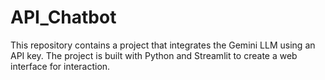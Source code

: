 # API_Chatbot
This repository contains a project that integrates the Gemini LLM using an API key. The project is built with Python and Streamlit to create a web interface for interaction.
